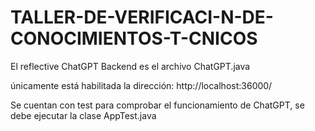# TALLER-DE-VERIFICACI-N-DE-CONOCIMIENTOS-T-CNICOS
El reflective ChatGPT Backend es el archivo ChatGPT.java

únicamente está habilitada la dirección: http://localhost:36000/

Se cuentan con test para comprobar el funcionamiento de ChatGPT, se debe ejecutar la clase AppTest.java